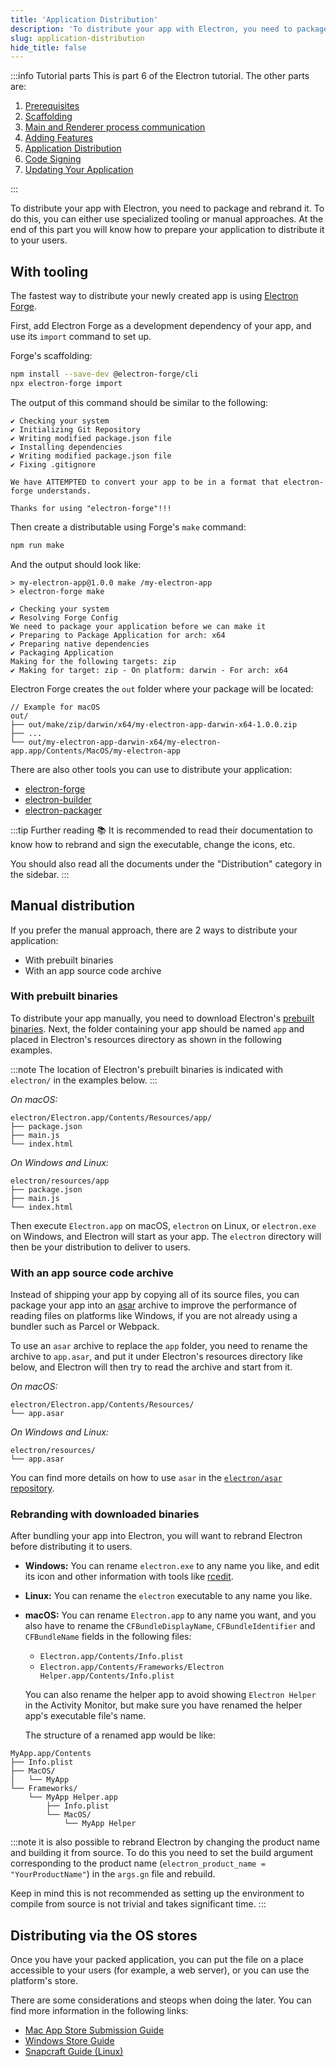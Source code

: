 ```yaml
---
title: 'Application Distribution'
description: 'To distribute your app with Electron, you need to package and rebrand it. To do this, you can either use specialized tooling or manual approaches.'
slug: application-distribution
hide_title: false
---
```


:::info Tutorial parts
This is part 6 of the Electron tutorial. The other parts are:

1. [Prerequisites]
1. [Scaffolding]
1. [Main and Renderer process communication][main-renderer]
1. [Adding Features][features]
1. [Application Distribution]
1. [Code Signing]
1. [Updating Your Application][updates]

:::

To distribute your app with Electron, you need to package and rebrand it.
To do this, you can either use specialized tooling or manual approaches. At the end of this part you will know how to prepare your application to distribute it to your users.

## With tooling

The fastest way to distribute your newly created app is using
[Electron Forge](https://www.electronforge.io).

First, add Electron Forge as a development dependency of your app, and use its `import` command to set up.

Forge's scaffolding:

```sh npm2yarn
npm install --save-dev @electron-forge/cli
npx electron-forge import
```

The output of this command should be similar to the following:

```plain
✔ Checking your system
✔ Initializing Git Repository
✔ Writing modified package.json file
✔ Installing dependencies
✔ Writing modified package.json file
✔ Fixing .gitignore

We have ATTEMPTED to convert your app to be in a format that electron-forge understands.

Thanks for using "electron-forge"!!!
```

Then create a distributable using Forge's `make` command:

```sh npm2yarn
npm run make
```

And the output should look like:

```plain
> my-electron-app@1.0.0 make /my-electron-app
> electron-forge make

✔ Checking your system
✔ Resolving Forge Config
We need to package your application before we can make it
✔ Preparing to Package Application for arch: x64
✔ Preparing native dependencies
✔ Packaging Application
Making for the following targets: zip
✔ Making for target: zip - On platform: darwin - For arch: x64
```

Electron Forge creates the `out` folder where your package will be located:

```plain
// Example for macOS
out/
├── out/make/zip/darwin/x64/my-electron-app-darwin-x64-1.0.0.zip
├── ...
└── out/my-electron-app-darwin-x64/my-electron-app.app/Contents/MacOS/my-electron-app
```

There are also other tools you can use to distribute your application:

- [electron-forge](https://github.com/electron-userland/electron-forge)
- [electron-builder](https://github.com/electron-userland/electron-builder)
- [electron-packager](https://github.com/electron/electron-packager)

:::tip Further reading 📚
It is recommended to read their documentation to know how to rebrand and sign the
executable, change the icons, etc.

You should also read all the documents under the "Distribution" category in the sidebar.
:::

## Manual distribution

If you prefer the manual approach, there are 2 ways to distribute your application:

- With prebuilt binaries
- With an app source code archive

### With prebuilt binaries

To distribute your app manually, you need to download Electron's [prebuilt
binaries](https://github.com/electron/electron/releases). Next, the folder
containing your app should be named `app` and placed in Electron's resources
directory as shown in the following examples.

:::note
The location of Electron's prebuilt binaries is indicated
with `electron/` in the examples below.
:::

_On macOS:_

```plain
electron/Electron.app/Contents/Resources/app/
├── package.json
├── main.js
└── index.html
```

_On Windows and Linux:_

```plain
electron/resources/app
├── package.json
├── main.js
└── index.html
```

Then execute `Electron.app` on macOS, `electron` on Linux, or `electron.exe`
on Windows, and Electron will start as your app. The `electron` directory
will then be your distribution to deliver to users.

### With an app source code archive

Instead of shipping your app by copying all of its source files, you can
package your app into an [asar] archive to improve the performance of reading
files on platforms like Windows, if you are not already using a bundler such
as Parcel or Webpack.

To use an `asar` archive to replace the `app` folder, you need to rename the
archive to `app.asar`, and put it under Electron's resources directory like
below, and Electron will then try to read the archive and start from it.

_On macOS:_

```plaintext
electron/Electron.app/Contents/Resources/
└── app.asar
```

_On Windows and Linux:_

```plaintext
electron/resources/
└── app.asar
```

You can find more details on how to use `asar` in the
[`electron/asar` repository][asar].

### Rebranding with downloaded binaries

After bundling your app into Electron, you will want to rebrand Electron
before distributing it to users.

- **Windows:** You can rename `electron.exe` to any name you like, and edit
  its icon and other information with tools like [rcedit](https://github.com/electron/rcedit).
- **Linux:** You can rename the `electron` executable to any name you like.
- **macOS:** You can rename `Electron.app` to any name you want, and you also have to rename
  the `CFBundleDisplayName`, `CFBundleIdentifier` and `CFBundleName` fields in the
  following files:

  - `Electron.app/Contents/Info.plist`
  - `Electron.app/Contents/Frameworks/Electron Helper.app/Contents/Info.plist`

  You can also rename the helper app to avoid showing `Electron Helper` in the
  Activity Monitor, but make sure you have renamed the helper app's executable
  file's name.

  The structure of a renamed app would be like:

```plain
MyApp.app/Contents
├── Info.plist
├── MacOS/
│   └── MyApp
└── Frameworks/
    └── MyApp Helper.app
        ├── Info.plist
        └── MacOS/
            └── MyApp Helper
```

:::note
it is also possible to rebrand Electron by changing the product name and
building it from source. To do this you need to set the build argument
corresponding to the product name (`electron_product_name = "YourProductName"`)
in the `args.gn` file and rebuild.

Keep in mind this is not recommended as setting up the environment to compile
from source is not trivial and takes significant time.
:::

## Distributing via the OS stores

Once you have your packed application, you can put the file on a place accessible
to your users (for example, a web server), or you can use the platform's store.

There are some considerations and steops when doing the later. You can find more
information in the following links:

- [Mac App Store Submission Guide]
- [Windows Store Guide]
- [Snapcraft Guide (Linux)]

[asar]: https://github.com/electron/asar
[mac app store submission guide]: mac-app-store-submission-guide.md
[snapcraft guide (linux)]: snapcraft.md
[windows store guide]: windows-store-guide.md

<!-- Tutorial links -->

[prerequisites]: tutorial-prerequisites.md
[scaffolding]: tutorial-scaffolding.md
[main-renderer]: ./tutorial-main-renderer.md
[features]: ./tutorial-adding-features.md
[application distribution]: application-distribution.md
[code signing]: code-signing.md
[updates]: updates.md
